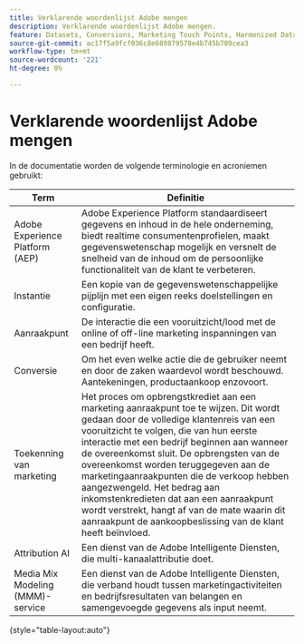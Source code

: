 ```yaml
---
title: Verklarende woordenlijst Adobe mengen
description: Verklarende woordenlijst Adobe mengen.
feature: Datasets, Conversions, Marketing Touch Points, Harmonized Data
source-git-commit: ac17f5a9fcf036c8e689879578e4b745b789cea3
workflow-type: tm+mt
source-wordcount: '221'
ht-degree: 0%

---
```


# Verklarende woordenlijst Adobe mengen

In de documentatie worden de volgende terminologie en acroniemen gebruikt:

| Term | Definitie |
|---|---|
| Adobe Experience Platform (AEP) | Adobe Experience Platform standaardiseert gegevens en inhoud in de hele onderneming, biedt realtime consumentenprofielen, maakt gegevenswetenschap mogelijk en versnelt de snelheid van de inhoud om de persoonlijke functionaliteit van de klant te verbeteren. |
| Instantie | Een kopie van de gegevenswetenschappelijke pijplijn met een eigen reeks doelstellingen en configuratie. |
| Aanraakpunt | De interactie die een vooruitzicht/lood met de online of off-line marketing inspanningen van een bedrijf heeft. |
| Conversie | Om het even welke actie die de gebruiker neemt en door de zaken waardevol wordt beschouwd. Aantekeningen, productaankoop enzovoort. |
| Toekenning van marketing | Het proces om opbrengstkrediet aan een marketing aanraakpunt toe te wijzen. Dit wordt gedaan door de volledige klantenreis van een vooruitzicht te volgen, die van hun eerste interactie met een bedrijf beginnen aan wanneer de overeenkomst sluit. De opbrengsten van de overeenkomst worden teruggegeven aan de marketingaanraakpunten die de verkoop hebben aangezwengeld. Het bedrag aan inkomstenkredieten dat aan een aanraakpunt wordt verstrekt, hangt af van de mate waarin dit aanraakpunt de aankoopbeslissing van de klant heeft beïnvloed. |
| Attribution AI | Een dienst van de Adobe Intelligente Diensten, die multi-kanaalattributie doet. |
| Media Mix Modeling (MMM)-service | Een dienst van de Adobe Intelligente Diensten, die verband houdt tussen marketingactiviteiten en bedrijfsresultaten van belangen en samengevoegde gegevens als input neemt. |

{style="table-layout:auto"}

